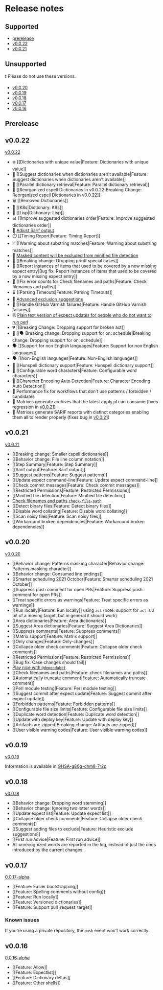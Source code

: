 # Release notes

## Supported
* [prerelease](#prerelease)
* [v0.0.22](#v0022)
* [v0.0.21](#v0021)

## Unsupported

❗ Please do not use these versions.

* [v0.0.20](#v0020)
* [v0.0.19](#v0019)
* [v0.0.18](#v0018)
* [v0.0.17](#v0017)
* [v0.0.16](#v0016)

## Prerelease

<!--
🛠️ In various states of `prerelease`
🌟 Almost ready to transition from `prerelease` to release 🍽️

-->
## v0.0.22

[v0.0.22](https://github.com/check-spelling/check-spelling/releases/tag/v0.0.22)

  * ❄️ [[Dictionaries with unique value|Feature: Dictionaries with unique value]]
  * 🥷 [[Suggest dictionaries when dictionaries aren't available|Feature: Suggest dictionaries when dictionaries aren't available]]
  * 🐫 [[Parallel dictionary retrieval|Feature: Parallel dictionary retrieval]]
  * 🍳 [[Reorganized cspell Dictionaries in v0.0.22|Breaking Change: Reorganized cspell Dictionaries in v0.0.22]]
  * 🗑️ [[Removed Dictionaries]]
  * 📗 [[K8s|Dictionary: K8s]]
  * 📙 [[Lisp|Dictionary: Lisp]]
* 📊 [[Improve suggested dictionaries order|Feature: Improve suggested dictionaries order]]
* 🎨 [Adjust Sarif output](https://github.com/check-spelling/check-spelling/wiki/Feature:-Sarif-output#adjusting-sarifjson)
* ⏱️ [[Timing Report|Feature: Timing Report]]
* 🃏 [[Warning about substring matches|Feature: Warning about substring matches]]
* 🙊 [Masked content will be excluded from minified file detection](https://github.com/check-spelling/check-spelling/wiki/Feature:-Minified-file-detection#masked-content-will-be-excluded-from-accounting)
* 🐣 [[Breaking change: Dropping printf special cases]]
* 📝 [[Report instances of items that used to be covered by a now missing expect entry|Bug fix: Report instances of items that used to be covered by a now missing expect entry]]
* 🔢 [[Fix error counts for Check filenames and paths|Feature: Check filenames and paths]]
* ⌛ [[Parsing Timeouts|Feature: Parsing Timeouts]]
* 🙈 [Advanced exclusion suggestions](https://github.com/check-spelling/check-spelling/wiki/Feature:-Heuristic-exclude-suggestions#advanced-exclusion-suggestions)
* 🔁 [[Handle GitHub Varnish failures|Feature: Handle GitHub Varnish failures]]
* 🗒️ [Plain text version of expect updates for people who do not want to run perl](https://github.com/check-spelling/check-spelling/wiki/Accepting-Suggestions#preformatted-commit-v0022)
* 💔 [[Breaking Change: Dropping support for broken act]]
* 📆 [[🗣️ Breaking change: Dropping support for on: schedule|Breaking change: Dropping support for on: schedule]]
* 🗣️ [[Support for non English languages|Feature: Support for non English languages]]
* 🗣️ [[Non-English languages|Feature: Non-English languages]]
* 🚆 [[Hunspell dictionary support|Feature: Hunspell dictionary support]]
* 🔢 [[Configurable word characters|Feature: Configurable word characters]]
* 🧙 [[Character Encoding Auto Detection|Feature: Character Encoding Auto Detection]]
* 🏃 Performance fix for workflows that don't use patterns / forbidden / candidates
* 🔧 Matrixes generate archives that the latest apply.pl can consume (fixes regression in [v0.0.21](https://github.com/check-spelling/check-spelling/releases/tag/v0.0.21))
* 🔧 Matrixes generate SARIF reports with distinct categories enabling them all to render properly (fixes bug in [v0.0.21](https://github.com/check-spelling/check-spelling/releases/tag/v0.0.21))


## v0.0.21

[v0.0.21](https://github.com/check-spelling/check-spelling/releases/tag/v0.0.21)

* [[Breaking change: Smaller cspell dictionaries]]
* [[Behavior change: File line column notation]]
* [[Step Summary|Feature: Step Summary]]
* [[Sarif output|Feature: Sarif output]]
* [[Suggest patterns|Feature: Suggest patterns]]
* [[Update expect command-line|Feature: Update expect command-line]]
* [[Check commit messages|Feature: Check commit messages]]
* [[Restricted Permissions|Feature: Restricted Permissions]]
* [[Minified file detection|Feature: Minified file detection]]
* [Check filenames and paths `check-file-path`](https://github.com/check-spelling/check-spelling/wiki/Feature%3A-Check-filenames-and-paths#improvements-in-v0021)
* [[Detect binary files|Feature: Detect binary files]]
* [[Disable word collating|Feature: Disable word collating]]
* [[Scan noisy files|Feature: Scan noisy files]]
* [[Workaround broken dependencies|Feature: Workaround broken dependencies]]

## v0.0.20

[v0.0.20](https://github.com/check-spelling/check-spelling/releases/tag/v0.0.20)

* [[Behavior change: Patterns masking character|Behavior change: Patterns masking character]]
* [[Behavior change: Consumed line endings]]
* [[Smarter scheduling 2021 October|Feature: Smarter scheduling 2021 October]]
* [[Suppress push comment for open PRs|Feature: Suppress push comment for open PRs]]
* [[Treat specific errors as warnings|Feature: Treat specific errors as warnings]]
* [[Run locally|Feature: Run locally]] using `act` (note: support for `act` is a bit of a moving target, but in general it should work)
* [[Area dictionaries|Feature: Area dictionaries]]
* [[Suggest Area dictionaries|Feature: Suggest Area Dictionaries]]
* [[Suppress comments|Feature: Suppress comments]]
* [[Matrix support|Feature: Matrix support]]
* [[Only changes|Feature: Only-changes]]
* [[Collapse older check comments|Feature: Collapse older check comments]]
* [[Restricted Permissions|Feature: Restricted Permissions]]
* [[Bug fix: Case changes should fail]]
* [Play nice with `@dependabot`](https://github.com/check-spelling/check-spelling/wiki/@dependabot)
* [[Check filenames and paths|Feature: check filenames and paths]]
* [[Automatically truncate comment|Feature: Automatically truncate comment]]
* [[Perl module testing|Feature: Perl module testing]]
* [[Suggest commit after expect update|Feature: Suggest commit after expect update]]
* [[Forbidden patterns|Feature: Forbidden patterns]]
* [[Configurable file size limits|Feature: Configurable file size limits]]
* [[Duplicate word detection|Feature: Duplicate word detection]]
* [[Update with deploy key|Feature: Update with deploy key]]
* [[Artifacts are zipped|Breaking change: Artifacts are zipped]]
* [[User visible warning codes|Feature: User visible warning codes]]

## v0.0.19

[v0.0.19](https://github.com/check-spelling/check-spelling/releases/tag/v0.0.19)

Information is available in [GHSA-g86g-chm8-7r2p](https://github.com/check-spelling/check-spelling/security/advisories/GHSA-g86g-chm8-7r2p)

## v0.0.18

[v0.0.18](https://github.com/check-spelling/check-spelling/releases/tag/v0.0.18)

* [[Behavior change: Dropping word stemming]]
* [[Behavior change: Ignoring two letter words]]
* [[Update expect list|Feature: Update expect list]]
* [[Collapse older check comments|Feature: Collapse older check comments]]
* [[Suggest adding files to exclude|Feature: Heuristic exclude suggestions]]
* [[First run advice|Feature: First run advice]]
* All unrecognized words are reported in the log, instead of just the ones introduced by the current changes.

## v0.0.17

[0.0.17-alpha](https://github.com/check-spelling/check-spelling/releases/tag/0.0.17-alpha)

* [[Feature: Easier bootstrapping]]
* [[Feature: Spelling comments without config]]
* [[Feature: Run locally]]
* [[Feature: Versioned dictionaries]]
* [[Feature: Support pull_request_target]]

### Known issues

If you're using a private repository, the `push` event won't work correctly.

## v0.0.16

[0.0.16-alpha](https://github.com/check-spelling/check-spelling/releases/tag/0.0.16-alpha)

* [[Feature: Allow]]
* [[Feature: Expectlist]]
* [[Feature: Dictionary deltas]]
* [[Feature: Other shells]]
